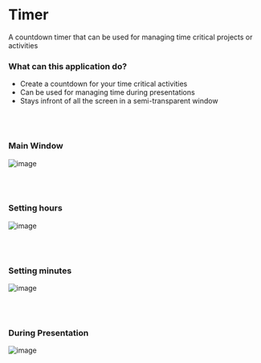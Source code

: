 # Timer

A countdown timer that can be used for managing time critical projects or activities

### What can this application do?
- Create a countdown for your time critical activities
- Can be used for managing time during presentations 
- Stays infront of all the screen in a semi-transparent window


<br><br>
### Main Window

![image](https://user-images.githubusercontent.com/60011463/124728317-1f80f700-df2d-11eb-9e4f-755d7c11d5c9.png)


<br><br>
### Setting hours

![image](https://user-images.githubusercontent.com/60011463/124728973-ac2bb500-df2d-11eb-978c-e9d87e9c24f0.png)


<br><br>
### Setting minutes

![image](https://user-images.githubusercontent.com/60011463/124729231-e301cb00-df2d-11eb-87f8-966ba91a3e1d.png)


<br><br>
### During Presentation

![image](https://user-images.githubusercontent.com/60011463/124734675-febba000-df32-11eb-8716-5687929c6dd9.png)


